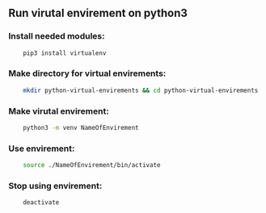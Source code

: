 ## Run virutal envirement on python3

### Install needed modules:
``` Bash
	pip3 install virtualenv
```

### Make directory for virtual envirements:
``` Bash
	mkdir python-virtual-envirements && cd python-virtual-envirements
```

### Make virutal envirement:
``` Bash
	python3 -m venv NameOfEnvirement
```

### Use envirement:
``` Bash
	source ./NameOfEnvirement/bin/activate
```

### Stop using envirement:
``` Bash
	deactivate
```
